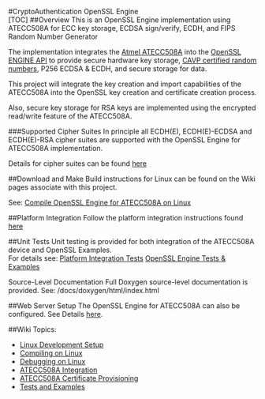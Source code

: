 
#CryptoAuthentication OpenSSL Engine  
[TOC]
##Overview
This is an OpenSSL Engine implementation using ATECC508A for ECC key storage, ECDSA sign/verify, ECDH, and FIPS Random Number Generator

The implementation integrates the [Atmel ATECC508A](http://www.atmel.com/devices/atecc508a.aspx) into the [OpenSSL ENGINE API](http://openssl.org/docs/manmaster/crypto/engine.html) to provide secure hardware key storage, [CAVP certified random numbers](http://csrc.nist.gov/groups/STM/cavp/documents/aes/aesval.html), P256 ECDSA & ECDH, and secure storage for data.

This project will integrate the key creation and import capabilities of the ATECC508A into the OpenSSL key creation and certificate creation process. 

Also, secure key storage for RSA keys are implemented using the encrypted read/write feature of the ATECC508A. 

###Supported Cipher Suites
In principle all ECDH(E), ECDH(E)-ECDSA and ECDH(E)-RSA cipher suites are supported with the OpenSSL Engine for ATECC508A implementation.  

Details for cipher suites can be found [here](https://github.com/AtmelCSO/cryptoauth-openssl-engine/wiki/Supported-Ciphers)

##Download and Make 
Build instructions for Linux can be found on the Wiki pages associate with this project.

See: [Compile OpenSSL Engine for ATECC508A on Linux](https://github.com/AtmelCSO/cryptoauth-openssl-engine/wiki/Linux:-Compile-OpenSSL-Engine-for-ATECC508A)

##Platform Integration
Follow the platform integration instructions found [here](https://github.com/AtmelCSO/cryptoauth-openssl-engine/wiki/Integrate-ATECC508A-onto-Your-Platform)

##Unit Tests
Unit testing is provided for both integration of the ATECC508A device and OpenSSL Examples.  
For details see:
[Platform Integration Tests](https://github.com/AtmelCSO/cryptoauth-openssl-engine/wiki/ATECC508A-Integration-Tests)
[OpenSSL Engine Tests & Examples](https://github.com/AtmelCSO/cryptoauth-openssl-engine/wiki/Tests-And-Examples)

Source-Level Documentation
Full Doxygen source-level documentation is provided.
See: /docs/doxygen/html/index.html

##Web Server Setup
The OpenSSL Engine for ATECC508A can also be configured. 
See Details [here](https://github.com/AtmelCSO/cryptoauth-openssl-engine/wiki/Web-Server-For-The-Web-Browser).

##Wiki Topics:
- [Linux Development Setup](https://github.com/AtmelCSO/cryptoauth-openssl-engine/wiki/Linux:-Development-Setup)
- [Compiling on Linux](https://github.com/AtmelCSO/cryptoauth-openssl-engine/wiki/Linux:-Compile-OpenSSL-Engine-for-ATECC508A)
- [Debugging on Linux](https://github.com/AtmelCSO/cryptoauth-openssl-engine/wiki/Linux:-Debugging)
- [ATECC508A Integration](https://github.com/AtmelCSO/cryptoauth-openssl-engine/wiki/Integrate-ATECC508A-onto-Your-Platform)
- [ATECC508A Certificate Provisioning](http://www.atmel.com/tools/at88ckeccroot-signer.aspx)
- [Tests and Examples](https://github.com/AtmelCSO/cryptoauth-openssl-engine/wiki/Tests-And-Examples)


